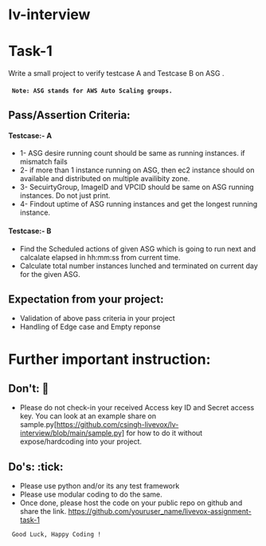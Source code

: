 # lv-interview

# Task-1
Write a small project to verify testcase A and Testcase B on ASG . 
#### ``` Note: ASG stands for AWS Auto Scaling groups.```
## Pass/Assertion Criteria:

#### Testcase:- A
 * 1- ASG desire running count should be same as running instances. if mismatch fails
 * 2- if more than 1 instance running on ASG, then ec2 instance should on available and distributed on multiple availibity zone. 
 * 3- SecuirtyGroup, ImageID and VPCID should be same on ASG running instances. Do not just print.
 * 4- Findout uptime of ASG running instances and get the longest running instance.

#### Testcase:- B
 * Find the Scheduled actions of given ASG which is going to run next and calcalate elapsed in hh:mm:ss from current time.
 * Calculate total number instances lunched and terminated on current day for the given ASG.


## Expectation from your project:
 * Validation of above pass criteria in your project
 * Handling of Edge case and Empty reponse
 

# Further important instruction:

##  Don't: :no_entry_sign:
* Please do not check-in your received Access key ID and Secret access key. You can look at an example share on sample.py[https://github.com/csingh-livevox/lv-interview/blob/main/sample.py] for how to do it without expose/hardcoding into your project.

## Do's: :tick:
* Please use python and/or its any test framework
* Please use modular coding to do the same.
* Once done, please host the code on your public repo on github and share the link.
https://github.com/youruser_name/livevox-assignment-task-1                                                           

``` Good Luck, Happy Coding !```
